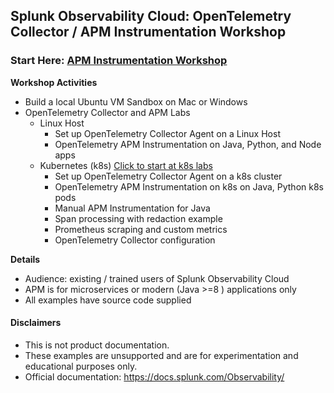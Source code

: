 ## Splunk Observability Cloud: OpenTelemetry Collector / APM Instrumentation Workshop

### Start Here: [APM Instrumentation Workshop](./apm)  

**Workshop Activities**
- Build a local Ubuntu VM Sandbox on Mac or Windows
- OpenTelemetry Collector and APM Labs
    - Linux Host
        - Set up OpenTelemetry Collector Agent on a Linux Host
        - OpenTelemetry APM Instrumentation on Java, Python, and Node apps
    - Kubernetes (k8s) [Click to start at k8s labs](./apm/k8s)
        - Set up OpenTelemetry Collector Agent on a k8s cluster
        - OpenTelemetry APM Instrumentation on k8s on Java, Python k8s pods
        - Manual APM Instrumentation for Java
        - Span processing with redaction example
        - Prometheus scraping and custom metrics
        - OpenTelemetry Collector configuration

**Details**
- Audience: existing / trained users of Splunk Observability Cloud  
- APM is for microservices or modern (Java >=8 ) applications only  
- All examples have source code supplied

#### Disclaimers
- This is not product documentation.
- These examples are unsupported and are for experimentation and educational purposes only.
- Official documentation: https://docs.splunk.com/Observability/